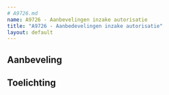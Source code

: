 ```yaml
---
# A9726.md
name: A9726 - Aanbevelingen inzake autorisatie
title: "A9726 - Aanbedevelingen inzake autorisatie"
layout: default
---
```


## Aanbeveling



## Toelichting

